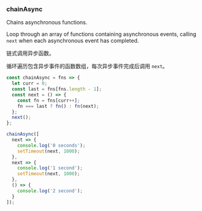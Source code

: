 ### chainAsync

Chains asynchronous functions.

Loop through an array of functions containing asynchronous events, calling `next` when each asynchronous event has completed.

链式调用异步函数。

循环遍历包含异步事件的函数数组，每次异步事件完成后调用 `next`。

```js
const chainAsync = fns => {
  let curr = 0;
  const last = fns[fns.length - 1];
  const next = () => {
    const fn = fns[curr++];
    fn === last ? fn() : fn(next);
  };
  next();
};
```

```js
chainAsync([
  next => {
    console.log('0 seconds');
    setTimeout(next, 1000);
  },
  next => {
    console.log('1 second');
    setTimeout(next, 1000);
  },
  () => {
    console.log('2 second');
  }
]);
```
